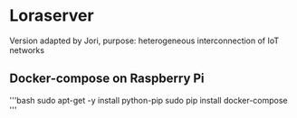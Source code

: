 # Loraserver
Version adapted by Jori, purpose: heterogeneous interconnection of IoT networks


## Docker-compose on Raspberry Pi
'''bash
sudo apt-get -y install python-pip
sudo pip install docker-compose
'''